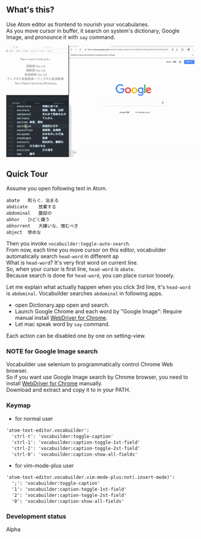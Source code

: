 ## What's this?

Use Atom editor as frontend to nourish your vocabularies.  
As you move cursor in buffer, it search on system's dictionary, Google Image, and pronounce it with `say` command.  

![vocabuilder](https://raw.githubusercontent.com/t9md/t9md/488d41c8262ab120bfaaba41bd103234752e2023/img/atom-vocabuilder.gif)

## Quick Tour

Assume you open following text in Atom.

```
abate	和らぐ、治まる
abdicate	放棄する
abdominal	腹部の
abhor	ひどく嫌う
abhorrent	大嫌いな、憎むべき
abject	惨めな
```

Then you invoke `vocabuilder:toggle-auto-search`.  
From now, each time you move cursor on this editor, vocabuilder automatically search `head-word` in different ap  
What is `head-word`? It's very first word on current line.  
So, when your cursor is first line, `head-word` is `abate`.  
Because search is done for `head-word`, you can place cursor loosely.  

Let me explain what actually happen when you click 3rd line, it's `head-word` is `abdominal`.
Vocabuilder searches `abdominal` in following apps.

- open Dictionary.app open and search.
- Launch Google Chrome and each word by "Google Image": Require manual install [WebDriver for Chrome](http://chromedriver.chromium.org/downloads).
- Let mac speak word by `say` command.

Each action can be disabled one by one on setting-view.

### NOTE for Google Image search

Vocabuilder use selenium to programmatically control Chrome Web browser.  
So if you want use Google Image search by Chrome browser, you need to install  [WebDriver for Chrome](http://chromedriver.chromium.org/downloads) manually.  
Download and extract and copy it to in your PATH.  


### Keymap

- for normal user
```
'atom-text-editor.vocabuilder':
  'ctrl-t': 'vocabuilder:toggle-caption'
  'ctrl-1': 'vocabuilder:caption-toggle-1st-field'
  'ctrl-2': 'vocabuilder:caption-toggle-2st-field'
  'ctrl-0': 'vocabuilder:caption-show-all-fields'
```

- for vim-mode-plus user
```
'atom-text-editor.vocabuilder.vim-mode-plus:not(.insert-mode)':
  ';': 'vocabuilder:toggle-caption'
  '1': 'vocabuilder:caption-toggle-1st-field'
  '2': 'vocabuilder:caption-toggle-2st-field'
  '0': 'vocabuilder:caption-show-all-fields'
```

### Development status

Alpha
